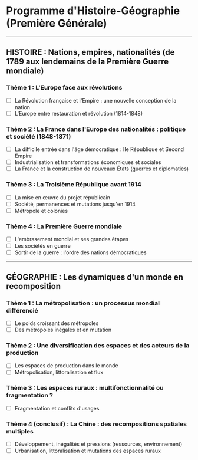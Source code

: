 # Programme d'Histoire-Géographie (Première Générale)

---

## HISTOIRE : Nations, empires, nationalités (de 1789 aux lendemains de la Première Guerre mondiale)

### Thème 1 : L'Europe face aux révolutions
- [ ] La Révolution française et l'Empire : une nouvelle conception de la nation
- [ ] L'Europe entre restauration et révolution (1814-1848)

### Thème 2 : La France dans l'Europe des nationalités : politique et société (1848-1871)
- [ ] La difficile entrée dans l'âge démocratique : IIe République et Second Empire
- [ ] Industrialisation et transformations économiques et sociales
- [ ] La France et la construction de nouveaux États (guerres et diplomaties)

### Thème 3 : La Troisième République avant 1914
- [ ] La mise en œuvre du projet républicain
- [ ] Société, permanences et mutations jusqu'en 1914
- [ ] Métropole et colonies

### Thème 4 : La Première Guerre mondiale
- [ ] L'embrasement mondial et ses grandes étapes
- [ ] Les sociétés en guerre
- [ ] Sortir de la guerre : l'ordre des nations démocratiques

---

## GÉOGRAPHIE : Les dynamiques d'un monde en recomposition

### Thème 1 : La métropolisation : un processus mondial différencié
- [ ] Le poids croissant des métropoles
- [ ] Des métropoles inégales et en mutation

### Thème 2 : Une diversification des espaces et des acteurs de la production
- [ ] Les espaces de production dans le monde
- [ ] Métropolisation, littoralisation et flux

### Thème 3 : Les espaces ruraux : multifonctionnalité ou fragmentation ?
- [ ] Fragmentation et conflits d'usages

### Thème 4 (conclusif) : La Chine : des recompositions spatiales multiples
- [ ] Développement, inégalités et pressions (ressources, environnement)
- [ ] Urbanisation, littoralisation et mutations des espaces ruraux
